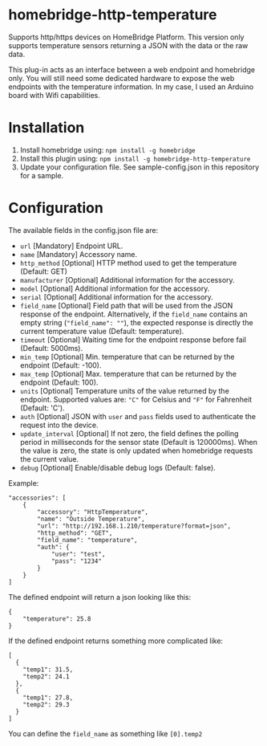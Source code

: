 # homebridge-http-temperature

Supports http/https devices on HomeBridge Platform.
This version only supports temperature sensors returning a JSON with the data or the raw data.

This plug-in acts as an interface between a web endpoint and homebridge only. You will still need some dedicated hardware to expose the web endpoints with the temperature information. In my case, I used an Arduino board with Wifi capabilities.

# Installation

1. Install homebridge using: ```npm install -g homebridge```
2. Install this plugin using: ```npm install -g homebridge-http-temperature```
3. Update your configuration file. See sample-config.json in this repository for a sample.

# Configuration

The available fields in the config.json file are:
 - `url` [Mandatory] Endpoint URL.
 - `name` [Mandatory] Accessory name.
 - `http_method` [Optional] HTTP method used to get the temperature (Default: GET)
 - `manufacturer` [Optional] Additional information for the accessory.
 - `model` [Optional] Additional information for the accessory.
 - `serial` [Optional] Additional information for the accessory.
 - `field_name` [Optional] Field path that will be used from the JSON response of the endpoint. Alternatively, if the `field_name` contains an empty string (`"field_name": ""`), the expected response is directly the current temperature value (Default: temperature).
 - `timeout` [Optional] Waiting time for the endpoint response before fail (Default: 5000ms).
 - `min_temp` [Optional] Min. temperature that can be returned by the endpoint (Default: -100).
 - `max_temp` [Optional] Max. temperature that can be returned by the endpoint (Default: 100).
 - `units` [Optional] Temperature units of the value returned by the endpoint. Supported values are: `"C"` for Celsius and `"F"` for Fahrenheit (Default: 'C').
 - `auth` [Optional] JSON with `user` and `pass` fields used to authenticate the request into the device.
 - `update_interval` [Optional] If not zero, the field defines the polling period in milliseconds for the sensor state (Default is 120000ms). When the value is zero, the state is only updated when homebridge requests the current value.
 - `debug` [Optional] Enable/disable debug logs (Default: false).


Example:

 ```
 "accessories": [
     {
         "accessory": "HttpTemperature",
         "name": "Outside Temperature",
         "url": "http://192.168.1.210/temperature?format=json",
         "http_method": "GET",
         "field_name": "temperature",
         "auth": {
             "user": "test",
             "pass": "1234"
         }
     }
 ]

```

The defined endpoint will return a json looking like this:
```
{
	"temperature": 25.8
}
```

If the defined endpoint returns something more complicated like:
```
[
  {
    "temp1": 31.5,
    "temp2": 24.1
  },
  {
    "temp1": 27.8,
    "temp2": 29.3
  }
]
```

You can define the `field_name` as something like `[0].temp2`
